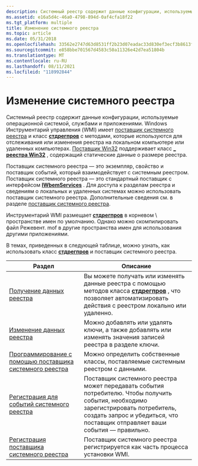 ```yaml
---
description: Системный реестр содержит данные конфигурации, используемые операционной системой, службами и приложениями.
ms.assetid: e16a5d4c-46a0-4798-894d-0af4cfa18f22
ms.tgt_platform: multiple
title: Изменение системного реестра
ms.topic: article
ms.date: 05/31/2018
ms.openlocfilehash: 33562e2747d63d8531ff2b23d07eadac33d830ef3ecf3b8613f22170c0b735ed
ms.sourcegitcommit: e858bbe701567d4583c50a11326e42d7ea51804b
ms.translationtype: MT
ms.contentlocale: ru-RU
ms.lasthandoff: 08/11/2021
ms.locfileid: "118992844"
---
```

# <a name="modifying-the-system-registry"></a>Изменение системного реестра

Системный реестр содержит данные конфигурации, используемые операционной системой, службами и приложениями. Windows Инструментарий управления (WMI) имеет [поставщик системного реестра](/previous-versions/windows/desktop/regprov/system-registry-provider) и класс [**стдрегпров**](/previous-versions/windows/desktop/regprov/stdregprov) с методами, которые используются для отслеживания или изменения реестра на локальном компьютере или удаленных компьютерах. [Поставщик Win32](/windows/desktop/CIMWin32Prov/win32-provider) поддерживает класс [**\_ реестра Win32**](/windows/desktop/CIMWin32Prov/win32-registry) , содержащий статические данные о размере реестра.

Поставщик системного реестра — это экземпляр, свойство и поставщик событий, который взаимодействует с системным реестром. Поставщик системного реестра — это стандартный поставщик с интерфейсом [**IWbemServices**](/windows/desktop/api/WbemCli/nn-wbemcli-iwbemservices) . Для доступа к разделам реестра и сведениям о локальных и удаленных системах можно использовать поставщик системного реестра. Дополнительные сведения см. в разделе [поставщик системного реестра](/previous-versions/windows/desktop/regprov/system-registry-provider).

Инструментарий WMI размещает [**стдрегпров**](/previous-versions/windows/desktop/regprov/stdregprov) в корневом \\ пространстве имен по умолчанию. Однако можно скомпилировать файл Режевент. mof в другие пространства имен для использования другими приложениями.

В темах, приведенных в следующей таблице, можно узнать, как использовать класс [**стдрегпров**](/previous-versions/windows/desktop/regprov/stdregprov) и поставщик системного реестра.



| Раздел                                                                                              | Описание                                                                                                                                                                                        |
|----------------------------------------------------------------------------------------------------|----------------------------------------------------------------------------------------------------------------------------------------------------------------------------------------------------|
| [Получение данных реестра](obtaining-registry-data.md)                                             | Вы можете получать или изменять данные реестра с помощью методов класса [**стдрегпров**](/previous-versions/windows/desktop/regprov/stdregprov) , что позволяет автоматизировать действия с реестром локально или удаленно.                    |
| [Изменение данных реестра](changing-registry-data.md)                                               | Можно добавлять или удалять ключи, а также добавлять или изменять значения записей реестра в разделе ключи.                                                                                                                    |
| [Программирование с помощью поставщика системного реестра](programming-with-the-system-registry-provider.md) | Можно определить собственные классы, поставляемые системным реестром с данными.                                                                                                                       |
| [Регистрация для событий системного реестра](registering-for-system-registry-events.md)               | Поставщик системного реестра может передавать события потребителю. Чтобы получить события, необходимо зарегистрировать потребитель, создать запрос и убедиться, что поставщик отправляет ваши события — правильно. |
| [Регистрация поставщика системного реестра](registering-the-system-registry-provider.md)           | Поставщик системного реестра регистрируется как часть процесса установки WMI.                                                                                                                |



 

 

 
